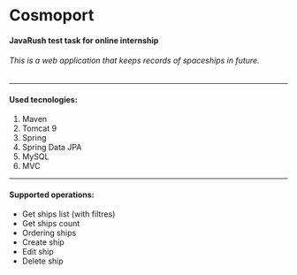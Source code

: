 # Cosmoport
#### JavaRush test task for online internship

###### This is a web application that keeps records of spaceships in future.

------------


#### Used tecnologies:
1. Maven
2. Tomcat 9
3. Spring
4. Spring Data JPA
5. MySQL
6. MVC

------------


#### Supported operations:
- Get ships list (with filtres)
- Get ships count
- Ordering ships
- Create ship
- Edit ship
- Delete ship

